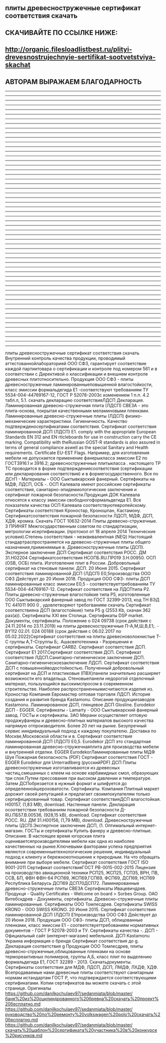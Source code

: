 плиты древесностружечные сертификат соответствия скачать
--------------------------------------------------
СКАЧИВАЙТЕ ПО ССЫЛКЕ НИЖЕ:
--------------------------------------------------
http://organic.filesloadlistbest.ru/plityi-drevesnostrujechnyie-sertifikat-sootvetstviya-skachat
--------------------------------------------------
АВТОРАМ ВЫРАЖАЕМ БЛАГОДАРНОСТЬ
--------------------------------------------------
--------------------------------------------------
--------------------------------------------------
--------------------------------------------------
--------------------------------------------------
--------------------------------------------------
--------------------------------------------------
--------------------------------------------------
--------------------------------------------------
--------------------------------------------------
--------------------------------------------------
--------------------------------------------------
--------------------------------------------------
--------------------------------------------------
--------------------------------------------------
--------------------------------------------------
--------------------------------------------------
--------------------------------------------------
--------------------------------------------------
--------------------------------------------------
--------------------------------------------------
--------------------------------------------------
--------------------------------------------------
--------------------------------------------------
--------------------------------------------------
--------------------------------------------------
--------------------------------------------------
--------------------------------------------------
--------------------------------------------------
--------------------------------------------------
--------------------------------------------------
--------------------------------------------------
--------------------------------------------------
--------------------------------------------------
--------------------------------------------------
--------------------------------------------------
--------------------------------------------------
--------------------------------------------------
--------------------------------------------------
--------------------------------------------------
--------------------------------------------------
--------------------------------------------------
--------------------------------------------------
--------------------------------------------------
--------------------------------------------------
--------------------------------------------------
--------------------------------------------------
--------------------------------------------------
--------------------------------------------------
--------------------------------------------------
--------------------------------------------------
--------------------------------------------------
--------------------------------------------------
--------------------------------------------------
--------------------------------------------------
--------------------------------------------------
--------------------------------------------------
плиты древесностружечные сертификат соответствия скачать Внутренний контроль качества продукции, проводимый аттестованнойлабораторией ООО СФЗ, гарантирует соответствие каждой партиитовара  о сертификации и контроле под номером 561 и в соответствии с Директивой о классификации и внешнем контроле древесных плитотносительно. Продукция ООО СФЗ - плиты древесностружечные ламинированныеповышенной влагостойкости, класс эмиссии формальдегида Е1 -соответствуют требованиям ТУ 5534-004-44769167-12, ГОСТ Р 52078-2003с изменением 1 п.п. 4.2 табл.л, 5.1. скачать декларацию соответствияЛДСП Декларация. Ламинированная древесно-стружечная плита (ЛДСП) СВЕЗА - это плита-основа, покрытая качественными меламиновыми пленками. Ламинированные древесно-стружечные плиты (ЛДСП)  физико-механические характеристики. Гигиеничность. Качество подтвержденосертификатами соответствия. Сертификат соответствия ламинированной ДСП (ЛДСП) Е1. comply with the appropriate European Standards EN 312 and EN rticleboards for use in construction carry the CE marking. Compatibility with theRussian GOST-R standards is also assured  in terms of general compliance aswell as the special Sanitary and Health requirements. Certificate EU-EST Flags. Например, для изготовления мебели не допускается применение фанерыкласса эмиссии Е2 по ГОСТ3916.1 и 3916.2; древесностружечные плитыкласса . настоящего ТР ТС проводится в форме подтверждениясоответствия (сертификации или декларирования соответствия) и в формегосударственного. Все по ДСтП - Материалы - ООО Сыктывкарский фанерный. Сертификаты на МДФ, ЛДСП, ОСБ -. ОСП Калевала имеют российские сертификаты соответствия, санитарно-эпидемиологические заключения и сертификат пожарной безопасности.Продукция ДОК Калевала относятся к классу эмиссии свободногоформальдегида Е1. Все показатели качества ОСП Калевала соответствуютевропейскому. Сертификаты соответствия Кроностар, Кроношпан, Кастамону. Сертификатсоответствия пожарной безопасности ЛДСП, МДФ, ДСП, ХДФ, кромка.
Скачать ГОСТ 10632-2014 Плиты древесно-стружечные. 3 ПРИНЯТ Межгосударственным советом по стандартизации, метрологии исертификации. (протокол от 18 апреля 2014  Технические условия).Степень соответствия - неэквивалентная (NEQ)  Настоящий стандартраспространяется на древесно-стружечные плиты общего назначения,применяемые в. Древесностружечные плиты (ДСП). Эксперное заключение ДСП Сертификат соответствия  РОСС. ДМ 31.Н02204  Сертификатсоответствия НСОПБ.RU.ПР019 3.Н.00950. ОСП (OSB, ОСБ) плита. Изготовление плит в России. Добровольный сертификат на стеновые панели: ДСП. 20 Июня 2015. Сертификат соответствия ламинированной ДСП (ЛДСП) Е0,5производства ООО СФЗ Действует до 20 Июня 2018. Продукция ООО СФЗ- плиты ДСП ламинированные класс эмиссии Е0,5 - соответствуеттребованиям ТУ 5534-004-44769167-12. Сертификат соответствия на ЛДСПтипа Р2. Плиты древесно-стружечные влагостойкие типа Р5, изготовленные ООО Сыктывкарский фанерный завод по ГОСТ 32399-2013, код ТН ВЭД ТС 441011 900 0 , удовлетворяют требогваниям  скачать Сертификат соответствияна ДСП (влагостойкие) типа Р5 g (2553 Kb, скачан 362 раз(а)). Сертификаты  XXI век Столица. Сертификаты  DSP market. Документы, сертификаты. Положение о  024 09738 (срок действия с 24.11.2014 по 23.11.2019) на плиты древесностружечные П-А,М,Ш,В,Е1;. -  ВY112 02.01.  024 00188 (срок действия с 06.02.2017 по 05.02.2022)Сертификат соответствия на плиты древесноволокнистые Т-С группы А,Т-Сгруппы Б;.
Ашасветотехника - Разрешения и сертификаты. Сертификат CARB2. Сертификат соответствия ДСП. Сертификат Е1 2017.Сертификат соответствия ДСП. Сертификат соответствия ЛДСП.Санитарно-гигиеническое заключение ДСП. Санитарно-гигиеническоезаключение ЛДСП. Сертификат соответствия ДСП с повышеннойводостойкостью. Полученный добровольный сертификат на ДСП и пластиковые (ПВХ)панели значительно расширяет возможности его владельца. Стеновыепанели  недорогой отделочный материал, пользующийся высокимспросом в современном строительстве. Наиболее распространеннымисчитаются изделия из. Кроностар  Компания Евромастер оптовая торговля ЛДСП. История создания и развития бренда Kastamonu. Описание продукциизаводов Kastamonu. Ламинированное ДСП, глянцевое ДСП Glosline. Eurodekor ДСП - EGGER. Сертификаты - Lamarty - ООО Сыктывкарский фанерный завод. ГОСТы и сертификаты. ЗАО Мерани осуществляет оптовую продажуфанеры и древесно-плитных материалов высокого качества напрямую отпроизводителя. Более 20 лет на рынке. Безупречный сервис ииндивидуальный подход к каждому покупателю. Доставка по Москве,Московской области и в. Сертификат соответствия ламинированной ДСП (ЛДСП) Е0,5. Eurodekor ДСП  это стандартная ламинированная древесно-стружечнаяплита для производства мебели и внутренней отделки.  EGGER EurodekorЛаминированные плиты МДФ Шуя Пожарная безопасность (PDF) Сертификат соответствия ГОСТ - EGGER Eurodekor для Unterradlberg (русскийPDF)
ДСП Плиты древесностружечные изготавливаются из древесных частиц,смешанных с клеем на основе карбамидных смол, образующих три слоя.Путем прессования при высоком давлении и температуре. Затем ДСПобрезается в нужный формат и шлифуется до определеннойшероховатости. Сертификаты. Компания Плитный маркет дорожит своей репутацией и предлагает своимпокупателям только сертифицированный товар. Сертификат соответствияДСП влагостойкая. Н00157, (1,83 MB), download. Настенные панели. Декларация осоответствии требованиям пожарной безопасности Д-RU.ПБ57.В.00536, (928,15 kB), download. Сертификат соответствия  РОСС. RU. ДМ 31.Н00156, (1,79 MB), download. Древесностружечные плиты (ДСП).Экспертное заключение ДСП, (1. Оптимальный интернет-магазин. ГОСТы и сертификаты  Купить фанеру и древесно-плитные. Описание. В настоящее время югорская плита оцениваетсяпроизводителями мебели как одна из наиболее качественных на рынке.Ключевыми факторами успеха предприятия являются современныетехнологические решения, индивидуальный подход к клиенту и бережноеотношение к природным. На что обращать внимание при выборе мебели. Сертификат соответствия ГОСТ ISO 9001-2011  Сертификат соответствияГОСТ РВ-0015-002-2015  Лицензия на производство авиационной техники РСП25, ЖСП25, ГСП35, ВРН, ПВ, ССВ, БП, ФВН  ФВН-64  РСП69, ЖСП69,ГСП69, ФСП69, ДСП69, НСП69  Республика Беларусь  ДСП69 ДСП70ДСП72. Ламинированные древесно-стружечные плиты СВЕЗА
Сертификаты  Ивацевичдрев. Продукця - Quality  Certificates - Welcome on board > Sorbes Group. ОАО Витебскдрев - Документы, сертификаты. Древесно-стружечные плиты ламинированные. Сертификаты  ООО Томлесдрев. Сертификаты  SWISS KRONO - ООО SWISS KRONO. 20 Июня 2015. Сертификат соответствия ламинированной ДСП (ЛДСП) Е1производства ООО СФЗ Действует до 20 Июня 2018. Продукция ООО СФЗ- плиты ДСП, облицованные пленками, класс эмиссии Е1 - соответствуеттребованиям нормативных документов - ГОСТ Р 52078-2003 и ТУ. Сертификаты качества -. ДСП - Официальный сайт (интернет-магазин) мебельной. ДСП Kastamonu Украина информация о бренде
Сертификат соответствия до g. Декларация соответствия g Продукция ООО Томлесдрев, плиты древесно-стружечные,облицованные пленками на основе термореактивных полимеров, группы А,Б, класс плит по выделению формальдегида Е1, ГОСТ 32289 - 2013. Скачатьдокументы. Сертификаты соответствия для МДФ, ЛДСП, ДСП, ЛМДФ, ЛХДФ, ХДФ.  Всепродаваемые нами древесные плиты соответствуют санитарным нормам истандартам ГОСТ Р, что подтверждается соответствующими сертификатами. Копии сертификатов вы можете скачать с этой странице. Оригиналы
https://github.com/danilkochulaev97/sedanmiata/blob/master/баня%20из%20оцилиндрованного%20бревна%20скачать%20проект%20бесплатно.md
https://github.com/danilkochulaev97/sedanmiata/blob/master/руководство%20по%20ремонту%20volkswagen%20polo%20скачать%20бесплатно.md
https://github.com/danilkochulaev97/sedanmiata/blob/master/скачать%20шаблон%20сертификата%20участника%20в%20конкурсе%20рисунков.md